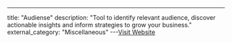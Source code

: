 ---
title: "Audiense"
description: "Tool to identify relevant audience, discover actionable insights and inform strategies to grow your business."
external_category: "Miscellaneous"
---[Visit Website](https://www.audiense.com)

